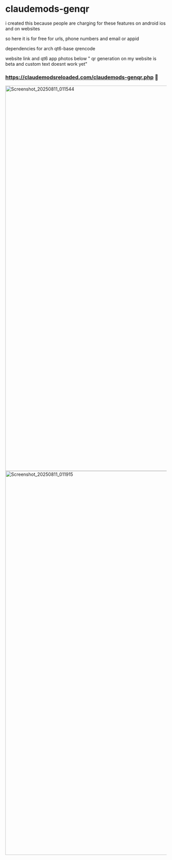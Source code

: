 # claudemods-genqr

i created this because people are charging for these features on android ios and on websites

so here it is for free for urls, phone numbers and email or appid

dependencies for arch qt6-base qrencode

website link and qt6 app photos below " qr generation on my website is beta and custom text doesnt work yet"

### https://claudemodsreloaded.com/claudemods-genqr.php 🚀


<img width="1920" height="1200" alt="Screenshot_20250811_011544" src="https://github.com/user-attachments/assets/63123c1e-04ee-4e6f-a5b4-f7ef6ec3cc68" />

<img width="1920" height="1196" alt="Screenshot_20250811_011915" src="https://github.com/user-attachments/assets/54142f62-11f8-48ad-a7fc-eae6dd63e3d1" />
